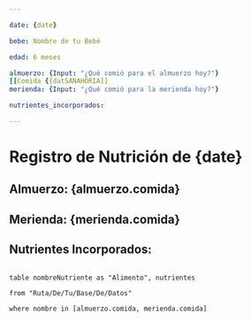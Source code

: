 ```yaml
---

date: {date}

bebe: Nombre de tu Bebé

edad: 6 meses

almuerzo: {Input: "¿Qué comió para el almuerzo hoy?"}
[[Comida {{datSANAHORIA]]
merienda: {Input: "¿Qué comió para la merienda hoy?"}

nutrientes_incorporados:

---
```


# Registro de Nutrición de {date}

## Almuerzo: {almuerzo.comida}

## Merienda: {merienda.comida}

## Nutrientes Incorporados:

```dataview

table nombreNutriente as "Alimento", nutrientes

from "Ruta/De/Tu/Base/De/Datos"

where nombre in [almuerzo.comida, merienda.comida]